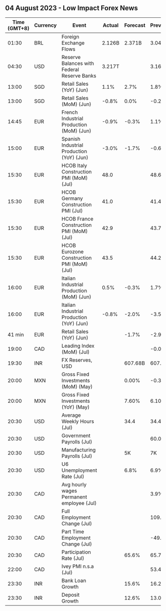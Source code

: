 ## 04 August 2023 - Low Impact Forex News

| Time (GMT+8) | Currency | Event | Actual | Forecast | Previous |
|------|----------|-------|--------|----------|----------|
| 01:30 | BRL | Foreign Exchange Flows | 2.126B | 2.371B | 3.040B |
| 04:30 | USD | Reserve Balances with Federal Reserve Banks | 3.217T |  | 3.167T |
| 13:00 | SGD | Retail Sales (YoY) (Jun) | 1.1% | 2.7% | 1.8% |
| 13:00 | SGD | Retail Sales (MoM) (Jun) | -0.8% | 0.0% | -0.2% |
| 14:45 | EUR | French Industrial Production (MoM) (Jun) | -0.9% | -0.3% | 1.1% |
| 15:00 | EUR | Spanish Industrial Production (YoY) (Jun) | -3.0% | -1.7% | -0.6% |
| 15:30 | EUR | HCOB Italy Construction PMI (MoM) (Jul) | 48.0 |  | 48.6 |
| 15:30 | EUR | HCOB Germany Construction PMI (Jul) | 41.0 |  | 41.4 |
| 15:30 | EUR | HCOB France Construction PMI (MoM) (Jul) | 42.9 |  | 43.7 |
| 15:30 | EUR | HCOB Eurozone Construction PMI (MoM) (Jul) | 43.5 |  | 44.2 |
| 16:00 | EUR | Italian Industrial Production (MoM) (Jun) | 0.5% | -0.3% | 1.7% |
| 16:00 | EUR | Italian Industrial Production (YoY) (Jun) | -0.8% | -2.0% | -3.5% |
| 41 min | EUR | Retail Sales (YoY) (Jun) |  | -1.7% | -2.9% |
| 19:00 | CAD | Leading Index (MoM) (Jul) |  |  | -0.05% |
| 19:30 | INR | FX Reserves, USD |  | 607.68B | 607.04B |
| 20:00 | MXN | Gross Fixed Investments (MoM) (May) |  | 0.00% | -0.30% |
| 20:00 | MXN | Gross Fixed Investments (YoY) (May) |  | 7.60% | 6.10% |
| 20:30 | USD | Average Weekly Hours (Jul) |  | 34.4 | 34.4 |
| 20:30 | USD | Government Payrolls (Jul) |  |  | 60.0K |
| 20:30 | USD | Manufacturing Payrolls (Jul) |  | 5K | 7K |
| 20:30 | USD | U6 Unemployment Rate (Jul) |  | 6.8% | 6.9% |
| 20:30 | CAD | Avg hourly wages Permanent employee (Jul) |  |  | 3.9% |
| 20:30 | CAD | Full Employment Change (Jul) |  |  | 109.6K |
| 20:30 | CAD | Part Time Employment Change (Jul) |  |  | -49.8K |
| 20:30 | CAD | Participation Rate (Jul) |  | 65.6% | 65.7% |
| 22:00 | CAD | Ivey PMI n.s.a (Jul) |  |  | 53.4 |
| 23:30 | INR | Bank Loan Growth |  | 15.6% | 16.2% |
| 23:30 | INR | Deposit Growth |  | 12.6% | 13.0% |
